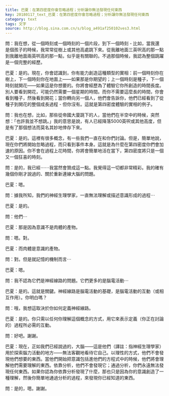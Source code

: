 ```yaml
---
title: 巴夏：在第四密度你會忽略過程；分析讓你無法發現任何東西
key: 20180117_text_巴夏：在第四密度你會忽略過程；分析讓你無法發現任何東西
category: text
tags: 文字
source: http://blog.sina.com.cn/s/blog_a491af250102ves3.html
---
```


問：我在想，從一個時刻或一個時刻的一個片段，到下一個時刻 - 比如，當我還是個孩子的時候，我常常從樹上或其他高處跳下來。從我離地面三英呎高的那一點到我離地面兩英呎高的那一點，似乎是有關聯的。不過那個時候，我認為整個跳躍是一個完整的經歷。

巴夏：是的。現在，你會認識到，你有能力創造這種類型的實相：前一個時刻你在樹上，下一個時刻你在地面上——如果那是你期望的；上一個時刻是種子，下一個時刻就開花——如果這是你想要的。你將會經歷為了體驗它你所創造的時間長度。別人要看到開花，可能仍然需要一個星期的時間。而你不需要這麼長的時間，你會看到種子，然後看到開花；當你轉向另一個人，他們會告訴你，他們已經看到了從種子到開花的整個成長過程 - 但你沒有。這就是第四密度體驗的實相的例子。

問：我也在想，比如，那些從帝國大廈跳下的人，當他們在半空中的時候，突然想：「也許我並不想跳。」我的意思是說，有人已經降落5000英呎或其他高度，但是有了那個想法而莫名其妙地倖存下來。

巴夏：是的。這裡有很多概念，有一些我們一直在和你們討論。但是，簡單地說，現在你們將開始忽略過程，而只看到事件本身。這就是為什麼在第四密度你們會加速的原因。你不會在過程上花時間，你將會簡單地活在當下，第四密度將只是一個又一個狂喜的時刻。

問：是的，我已經⋯⋯我當然會贊成這一點。我覺得這一切都非常精彩。我的確有幾個你剛才說過的、關於重新連線大腦的問題。

巴夏：嗯。

問：據我所知，我們的神經生理學家，一直無法理解或描述意識形成的過程⋯

巴夏：是的。

問：他們⋯

巴夏：那是因為意識不是肉體的產物。

問：嗯。對。

巴夏：而肉體是意識的產物。

問：對。但是就記憶的機制而言⋯

巴夏：嗯。

問：我不認為它們是神經線路的問題。它們更多的是腦電活動⋯

巴夏：是的。這就是關鍵。神經線路是腦電活動的基礎，是腦電活動的互動（或相互作用）。你明白嗎？

問：哦，我想這取決於你如何定義神經線路。

巴夏：是的。你只需以任何你理解這個概念的方式，用它來表示定義（你正在討論的）過程所必需的互動。

問：好吧。謝謝。

巴夏：現在，正如我們已經說過的，大腦——這是他們（譯註：指神經生理學家）用於探索腦力活動的地方——無法客觀地看待它自己。以理性的方式，他們不會發現他們想要的東西。當他們開始把意識包括進他們的方程式中的時候，他們將會理解他們需要理解的東西。依靠分析，他們不會發現它；通過分析，你們永遠無法發現任何東西。如果你認為你依靠分析發現了什麼，那也只是因為你的意識創造了一種理解，然後你簡單地通過分析的過程，來發現你已經知道的東西。

問：是的，嗯。謝謝。
